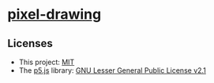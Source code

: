 # [pixel-drawing](https://adoxography.github.io/pixel-drawing/)

## Licenses
* This project: [MIT](https://github.com/adoxography/pixel-drawing/blob/master/LICENSE)
* The [p5.js](https://github.com/processing/p5.js) library: [GNU Lesser General Public License v2.1](https://github.com/processing/p5.js/blob/master/license.txt)
